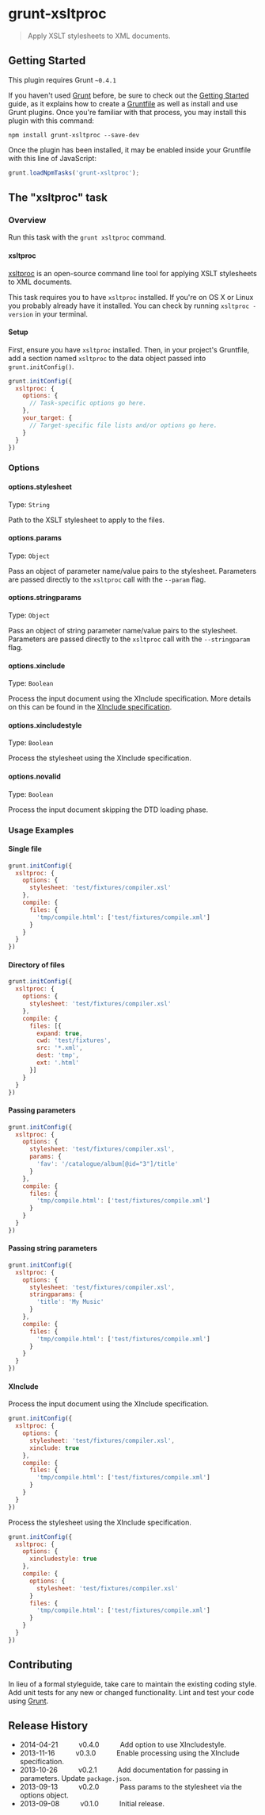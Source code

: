 # grunt-xsltproc

> Apply XSLT stylesheets to XML documents.

## Getting Started
This plugin requires Grunt `~0.4.1`

If you haven't used [Grunt](http://gruntjs.com/) before, be sure to check out the [Getting Started](http://gruntjs.com/getting-started) guide, as it explains how to create a [Gruntfile](http://gruntjs.com/sample-gruntfile) as well as install and use Grunt plugins. Once you're familiar with that process, you may install this plugin with this command:

```shell
npm install grunt-xsltproc --save-dev
```

Once the plugin has been installed, it may be enabled inside your Gruntfile with this line of JavaScript:

```js
grunt.loadNpmTasks('grunt-xsltproc');
```

## The "xsltproc" task

### Overview

Run this task with the `grunt xsltproc` command.

#### xsltproc

[xsltproc](http://xmlsoft.org/XSLT/xsltproc.html) is an open-source command line tool for applying XSLT stylesheets to XML documents.

This task requires you to have `xsltproc` installed. If you're on OS X or Linux you probably already have it installed. You can check by running `xsltproc -version` in your terminal.

#### Setup

First, ensure you have `xsltproc` installed. Then, in your project's Gruntfile, add a section named `xsltproc` to the data object passed into `grunt.initConfig()`.

```js
grunt.initConfig({
  xsltproc: {
    options: {
      // Task-specific options go here.
    },
    your_target: {
      // Target-specific file lists and/or options go here.
    }
  }
})
```

### Options

#### options.stylesheet
Type: `String`

Path to the XSLT stylesheet to apply to the files.

#### options.params
Type: `Object`

Pass an object of parameter name/value pairs to the stylesheet. Parameters are passed directly to the `xsltproc` call with the `--param` flag.

#### options.stringparams
Type: `Object`

Pass an object of string parameter name/value pairs to the stylesheet. Parameters are passed directly to the `xsltproc` call with the `--stringparam` flag.

#### options.xinclude
Type: `Boolean`

Process the input document using the XInclude specification. More details on this can be found in the [XInclude specification](http://www.w3.org/TR/xinclude/).

#### options.xincludestyle
Type: `Boolean`

Process the stylesheet using the XInclude specification.

#### options.novalid
Type: `Boolean`

Process the input document skipping the DTD loading phase.

### Usage Examples

#### Single file

```js
grunt.initConfig({
  xsltproc: {
    options: {
      stylesheet: 'test/fixtures/compiler.xsl'
    },
    compile: {
      files: {
        'tmp/compile.html': ['test/fixtures/compile.xml']
      }
    }
  }
})
```

#### Directory of files

```js
grunt.initConfig({
  xsltproc: {
    options: {
      stylesheet: 'test/fixtures/compiler.xsl'
    },
    compile: {
      files: [{
        expand: true,
        cwd: 'test/fixtures',
        src: '*.xml',
        dest: 'tmp',
        ext: '.html'
      }]
    }
  }
})
```

#### Passing parameters

```js
grunt.initConfig({
  xsltproc: {
    options: {
      stylesheet: 'test/fixtures/compiler.xsl',
      params: {
        'fav': '/catalogue/album[@id="3"]/title'
      }
    },
    compile: {
      files: {
        'tmp/compile.html': ['test/fixtures/compile.xml']
      }
    }
  }
})
```

#### Passing string parameters

```js
grunt.initConfig({
  xsltproc: {
    options: {
      stylesheet: 'test/fixtures/compiler.xsl',
      stringparams: {
        'title': 'My Music'
      }
    },
    compile: {
      files: {
        'tmp/compile.html': ['test/fixtures/compile.xml']
      }
    }
  }
})
```

#### XInclude

Process the input document using the XInclude specification.

```js
grunt.initConfig({
  xsltproc: {
    options: {
      stylesheet: 'test/fixtures/compiler.xsl',
      xinclude: true
    },
    compile: {
      files: {
        'tmp/compile.html': ['test/fixtures/compile.xml']
      }
    }
  }
})
```

Process the stylesheet using the XInclude specification.

```js
grunt.initConfig({
  xsltproc: {
    options: {
      xincludestyle: true
    },
    compile: {
      options: {
        stylesheet: 'test/fixtures/compiler.xsl'
      }
      files: {
        'tmp/compile.html': ['test/fixtures/compile.xml']
      }
    }
  }
})
```

## Contributing
In lieu of a formal styleguide, take care to maintain the existing coding style. Add unit tests for any new or changed functionality. Lint and test your code using [Grunt](http://gruntjs.com/).

## Release History

 * 2014-04-21   v0.4.0   Add option to use XIncludestyle.
 * 2013-11-16   v0.3.0   Enable processing using the XInclude specification.
 * 2013-10-26   v0.2.1   Add documentation for passing in parameters. Update `package.json`.
 * 2013-09-13   v0.2.0   Pass params to the stylesheet via the options object.
 * 2013-09-08   v0.1.0   Initial release.
